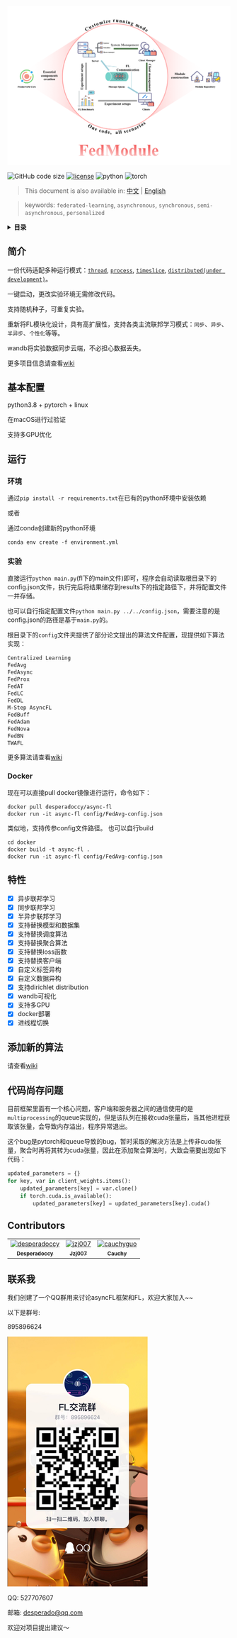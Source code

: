
<img src="./pic/header.png" style="width:800px"></img>

![GitHub code size](https://img.shields.io/github/languages/code-size/desperadoccy/async-FL?style=flat-square&logo=github)
[![license](https://img.shields.io/badge/license-MIT-green?style=flat-square&logo=github)](../license)
![python](https://img.shields.io/badge/python-3.8-blue?style=flat-square&logo=python)
![torch](https://img.shields.io/badge/torch-1.11.0-green?style=flat-square&logo=pytorch)

> This document is also available in: [中文](readme-zh.md) | [English](../readme.md)

>keywords: `federated-learning`, `asynchronous`, `synchronous`, `semi-asynchronous`, `personalized`

<details>
  <summary><b>目录</b></summary>
  <p>

- [简介](#简介)
- [基本配置](#基本配置)
- [运行](#运行)
  - [环境](#环境)
  - [实验](#实验)
  - [Docker](#docker)
- [特性](#特性)
- [添加新的算法](#添加新的算法)
- [代码尚存问题](#代码尚存问题)
- [Contributors](#contributors)
- [联系我](#联系我)
  </p>
</details>

## 简介

一份代码适配多种运行模式：[`thread`](https://github.com/NUAA-SmartSensing/async-FL/wiki/mode#thread), [`process`](https://github.com/NUAA-SmartSensing/async-FL/wiki/mode#process),  [`timeslice`](https://github.com/NUAA-SmartSensing/async-FL/wiki/mode#timeslice), [`distributed(under development)`](https://github.com/NUAA-SmartSensing/async-FL/wiki/mode#distributed)。

一键启动，更改实验环境无需修改代码。

支持随机种子，可重复实验。

重新将FL模块化设计，具有高扩展性，支持各类主流联邦学习模式：`同步`、`异步`、`半异步`、`个性化`等等。

wandb将实验数据同步云端，不必担心数据丢失。

更多项目信息请查看[wiki](https://github.com/NUAA-SmartSensing/async-FL/wiki)

## 基本配置

python3.8 + pytorch + linux

在macOS进行过验证

支持多GPU优化

## 运行

### 环境

通过`pip install -r requirements.txt`在已有的python环境中安装依赖

或者

通过conda创建新的python环境

```shell
conda env create -f environment.yml
```

### 实验
直接运行`python main.py`(fl下的main文件)即可，程序会自动读取根目录下的config.json文件，执行完后将结果储存到results下的指定路径下，并将配置文件一并存储。

也可以自行指定配置文件`python main.py ../../config.json`，需要注意的是config.json的路径是基于`main.py`的。

根目录下的`config`文件夹提供了部分论文提出的算法文件配置，现提供如下算法实现：

```text
Centralized Learning
FedAvg
FedAsync
FedProx
FedAT
FedLC
FedDL
M-Step AsyncFL
FedBuff
FedAdam
FedNova
FedBN
TWAFL
```

更多算法请查看[wiki](https://github.com/NUAA-SmartSensing/async-FL/wiki/%E7%8E%B0%E6%9C%89%E7%AE%97%E6%B3%95)


### Docker

现在可以直接pull docker镜像进行运行，命令如下：

```shell
docker pull desperadoccy/async-fl
docker run -it async-fl config/FedAvg-config.json
```

类似地，支持传参config文件路径。
也可以自行build

```shell
cd docker
docker build -t async-fl .
docker run -it async-fl config/FedAvg-config.json 
```

## 特性

- [x] 异步联邦学习
- [x] 同步联邦学习
- [x] 半异步联邦学习
- [x] 支持替换模型和数据集
- [x] 支持替换调度算法
- [x] 支持替换聚合算法
- [x] 支持替换loss函数
- [x] 支持替换客户端
- [x] 自定义标签异构
- [x] 自定义数据异构
- [x] 支持dirichlet distribution
- [x] wandb可视化
- [x] 支持多GPU
- [x] docker部署
- [x] 进线程切换

## 添加新的算法

请查看[wiki](https://github.com/NUAA-SmartSensing/async-FL/wiki/module_guide#开发模块)

## 代码尚存问题

目前框架里面有一个核心问题，客户端和服务器之间的通信使用的是`multiprocessing`的queue实现的，但是该队列在接收cuda张量后，当其他进程获取该张量，会导致内存溢出，程序异常退出。

这个bug是pytorch和queue导致的bug，暂时采取的解决方法是上传非cuda张量，聚合时再将其转为cuda张量，因此在添加聚合算法时，大致会需要出现如下代码：

```python
updated_parameters = {}
for key, var in client_weights.items():
    updated_parameters[key] = var.clone()
    if torch.cuda.is_available():
        updated_parameters[key] = updated_parameters[key].cuda()
```

## Contributors

<!-- readme: contributors -start -->
<table>
<tr>
    <td align="center">
        <a href="https://github.com/desperadoccy">
            <img src="https://avatars.githubusercontent.com/u/44546125?v=4" width="100;" alt="desperadoccy"/>
            <br />
            <sub><b>Desperadoccy</b></sub>
        </a>
    </td>
    <td align="center">
        <a href="https://github.com/jzj007">
            <img src="https://avatars.githubusercontent.com/u/73173984?v=4" width="100;" alt="jzj007"/>
            <br />
            <sub><b>Jzj007</b></sub>
        </a>
    </td>
    <td align="center">
        <a href="https://github.com/cauchyguo">
            <img src="https://avatars.githubusercontent.com/u/41313807?v=4" width="100;" alt="cauchyguo"/>
            <br />
            <sub><b>Cauchy</b></sub>
        </a>
    </td></tr>
</table>
<!-- readme: contributors -end -->

## 联系我

我们创建了一个QQ群用来讨论asyncFL框架和FL，欢迎大家加入~~

以下是群号:

895896624

![group_number](./pic/group.png)

QQ: 527707607

邮箱: desperado@qq.com

欢迎对项目提出建议～
